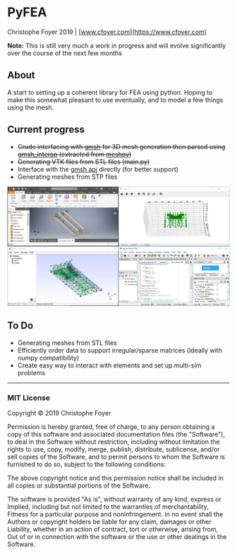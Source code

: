 # PyFEA

Christophe Foyer 2019 | [www.cfoyer.com](https://www.cfoyer.com)

__Note:__ This is still very much a work in progress and will evolve significantly over the course of the next few months

## About
A start to setting up a coherent library for FEA using python. 
Hoping to make this somewhat pleasant to use eventually, and to model a few things using the mesh.

## Current progress
- ~~Crude interfacing with [gmsh](http://gmsh.info/) for 3D mesh generation then parsed using [gmsh_interop](https://github.com/inducer/gmsh_interop/tree/master/gmsh_interop) (extracted from [meshpy](https://github.com/inducer/meshpy))~~
- ~~Generating VTK files from STL files (main.py)~~
- Interface with the [gmsh api](https://gitlab.onelab.info/gmsh/gmsh/blob/master/api/gmsh.py) directly (for better support)
- Generating meshes from STP files

![Current state](screenshots/meshing.png)

## To Do
- Generating meshes from STL files
- Efficiently order data to support irregular/sparse matrices (ideally with numpy compatibility)
- Create easy way to interact with elements and set up multi-sim problems

______

### MIT License

Copyright © 2019 Christophe Foyer

Permission is hereby granted, free of charge, to any person obtaining a copy
of this software and associated documentation files (the "Software"), to deal
in the Software without restriction, including without limitation the rights
to use, copy, modify, merge, publish, distribute, sublicense, and/or sell
copies of the Software, and to permit persons to whom the Software is
furnished to do so, subject to the following conditions:

The above copyright notice and this permission notice shall be included in all
copies or substantial portions of the Software.

The software is provided "As is", without warranty of any kind, express or
Implied, including but not limited to the warranties of merchantability,
Fitness for a particular purpose and noninfringement. In no event shall the
Authors or copyright holders be liable for any claim, damages or other
Liability, whether in an action of contract, tort or otherwise, arising from,
Out of or in connection with the software or the use or other dealings in the
Software.
